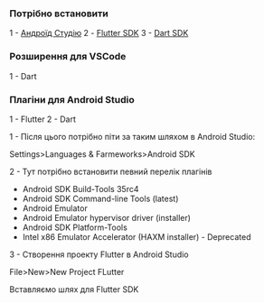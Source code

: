 ### Потрібно встановити

1 - [Андроїд Студію](https://developer.android.com/studio/) 
2 - [Flutter SDK](https://docs.flutter.dev/get-started/install)
3 - [Dart SDK](https://dart.dev/get-dart#install)

### Розширення для VSCode 

1 - Dart

### Плагіни для Android Studio

1 - Flutter
2 - Dart

1 - Після цього потрібно піти за таким шляхом в Android Studio:

Settings>Languages & Farmeworks>Android SDK

2 - Тут потрібно встановити певний перелік плагінів
 - Android SDK Build-Tools 35rc4
 - Android SDK Command-line Tools (latest)
 - Android Emulator
 - Android Emulator hypervisor driver (installer)
 - Android SDK Platform-Tools
 - Intel x86 Emulator Accelerator (HAXM installer) - Deprecated

3 - Створення проекту Flutter в Android Studio

File>New>New Project FLutter

Вставляємо шлях для Flutter SDK